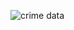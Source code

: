 ![crime data](https://data.lacity.org/Public-Safety/Crime-Data-from-2020-to-Present/2nrs-mtv8/about_data)
